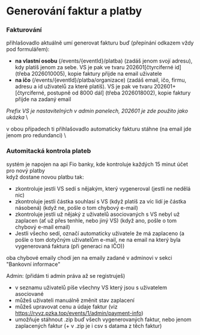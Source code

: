 # Generování faktur a platby

### Fakturování
přihlašovadlo aktuálně umí generovat fakturu buď (přepínání odkazem vždy pod formulářem):
- **na vlastní osobu** (/events/{eventId}/platba) (zadáš jenom svojí adresu), kdy platíš jenom za sebe. VS je pak ve tvaru 202601[čtyrciferné id] (třeba 2026010005), kopie faktury přijde na email uživatele
- **na ičo** (/events/{eventId}/platba/organizace) (zadáš email, ičo, firmu, adresu a id uživatelů za které platíš). VS je pak ve tvaru 202601+[čtyrciferné, postupně od 8000 dál] (třeba 2026018002), kopie faktury přijde na zadaný email

_Prefix VS je nastavitelných v admin panelech, 202601 je zde použito jako ukázka_   \

v obou případech ti přihlašovadlo automaticky fakturu stáhne (na email jde jenom pro redundanci)   \

### Automitacká kontrola plateb
systém je napojen na api Fio banky, kde kontroluje každých 15 minut účet pro nový platby   \
když dostane novou platbu tak:
- zkontroluje jestli VS sedí s nějakým, který vygeneroval (jestli ne nedělá nic)
- zkontroluje jestli částka souhlasí s VS (když platíš za víc lidí je částka násobená) (když ne, pošle o tom chybový e-mail)
- zkontroluje jestli už nějaký z uživatelů asociovaných s VS nebyl už zaplacen (ať už přes tenhle, nebo jiný VS) (když ano, pošle o tom chybový e-mail email)
- Jestli všecho sedí, označí automaticky uživatele že má zaplaceno (a pošle o tom dotyčným uživatelům e-mail, ne na email na který byla vygenerovaná faktura (při generaci na IČO))

oba chybové emaily chodí jen na emaily zadané v adminovi v sekci "Bankovní informace"

Admin:
(přidám ti admin práva až se registruješ)
- v seznamu uživatelů píše všechny VS který jsou s uživatelem asociované
- můžeš uživateli manuálně změnit stav zaplacení
- můžeš upravovat cenu a údaje faktur (viz https://rvvz.pzka.top/events/1/admin/payment-info)
- umožňuje stáhnout .zip buď všech vygenerovaných faktur, nebo jenom zaplacených faktur (+ v .zip je i csv s datama z těch faktur)
